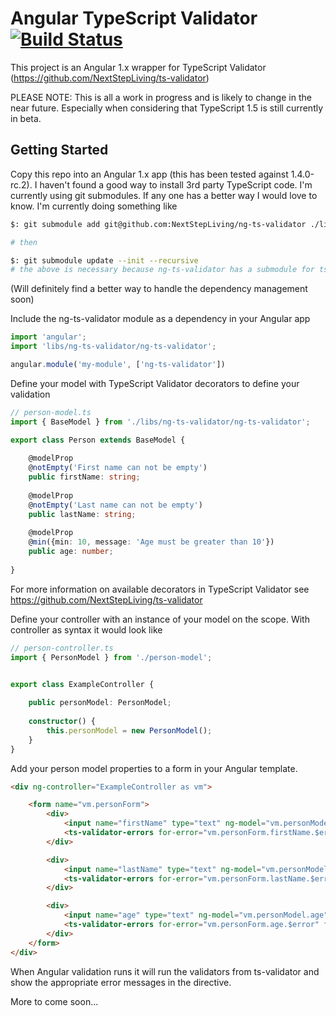 # Angular TypeScript Validator [![Build Status](https://travis-ci.org/NextStepLiving/ng-ts-validator.svg?branch=master)](https://travis-ci.org/NextStepLiving/ts-validator)

This project is an Angular 1.x wrapper for TypeScript Validator (https://github.com/NextStepLiving/ts-validator)

PLEASE NOTE: This is all a work in progress and is likely to change in the near future. Especially when considering that TypeScript 1.5 is still currently in beta.


## Getting Started
Copy this repo into an Angular 1.x app (this has been tested against 1.4.0-rc.2). I haven't found a good way to install 3rd party TypeScript code. I'm currently using git submodules. If any one has a better way I would love to know. I'm currently doing something like
```bash
$: git submodule add git@github.com:NextStepLiving/ng-ts-validator ./libs/ng-ts-validator

# then

$: git submodule update --init --recursive
# the above is necessary because ng-ts-validator has a submodule for ts-validator in it.
```
(Will definitely find a better way to handle the dependency management soon)


Include the ng-ts-validator module as a dependency in your Angular app
```typescript
import 'angular';
import 'libs/ng-ts-validator/ng-ts-validator';

angular.module('my-module', ['ng-ts-validator'])
```

Define your model with TypeScript Validator decorators to define your validation
```typescript
// person-model.ts
import { BaseModel } from './libs/ng-ts-validator/ng-ts-validator';

export class Person extends BaseModel {
    
    @modelProp
    @notEmpty('First name can not be empty')
    public firstName: string;
    
    @modelProp
    @notEmpty('Last name can not be empty')
    public lastName: string;
    
    @modelProp
    @min({min: 10, message: 'Age must be greater than 10'})
    public age: number;
    
}
```
For more information on available decorators in TypeScript Validator see https://github.com/NextStepLiving/ts-validator

Define your controller with an instance of your model on the scope. With controller as syntax it would look like
```typescript
// person-controller.ts
import { PersonModel } from './person-model';


export class ExampleController {
    
    public personModel: PersonModel;
    
    constructor() {
        this.personModel = new PersonModel();
    }
}
```

Add your person model properties to a form in your Angular template. 
```html
<div ng-controller="ExampleController as vm">

    <form name="vm.personForm">
        <div>
            <input name="firstName" type="text" ng-model="vm.personModel.firstName" />
            <ts-validator-errors for-error="vm.personForm.firstName.$error" for-model="vm.personModel" for-field="firstName"></ts-validator-errors>
        </div>

        <div>
            <input name="lastName" type="text" ng-model="vm.personModel.lastName" />
            <ts-validator-errors for-error="vm.personForm.lastName.$error" for-model="vm.personModel" for-field="lastName"></ts-validator-errors>
        </div>

        <div>
            <input name="age" type="text" ng-model="vm.personModel.age" />
            <ts-validator-errors for-error="vm.personForm.age.$error" for-model="vm.personModel" for-field="age"></ts-validator-errors>
        </div>
    </form>
</div>

```

When Angular validation runs it will run the validators from ts-validator and show the appropriate error messages in the <ts-validator-errors /> directive.

More to come soon...
